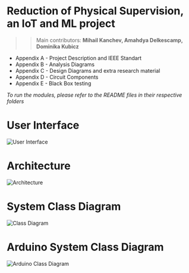 
# Reduction of Physical Supervision, an IoT and ML project
>> Main contributors: **Mihail Kanchev, Amahdya Delkescamp, Dominika Kubicz**

	
* Appendix A - Project Description and IEEE Standart
* Appendix B - Analysis Diagrams
* Appendix C - Design Diagrams and extra research material
* Appendix D - Circuit Components
* Appendix E - Black Box testing

*To run the modules, please refer to the README files in their respective folders*

# User Interface
![User Interface](https://i.imgur.com/sCyNWLL.png)

# Architecture
![Architecture](https://i.imgur.com/B0XHQP4.jpg)

# System Class Diagram
![Class Diagram](https://i.imgur.com/Lj5W0nF.jpg)

# Arduino System Class Diagram
![Arduino Class Diagram](https://i.imgur.com/L2X1fda.jpg)
